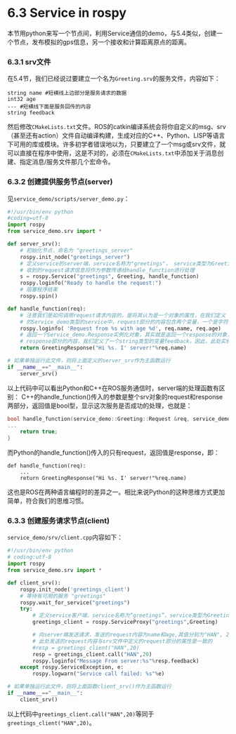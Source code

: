 # 6.3 Service in rospy

本节用python来写一个节点间，利用Service通信的demo，与5.4类似，创建一个节点，发布模拟的gps信息，另一个接收和计算距离原点的距离。

### 6.3.1 srv文件
在5.4节，我们已经说过要建立一个名为`Greeting.srv`的服务文件，内容如下：
```
string name #短横线上边部分是服务请求的数据
int32 age
--- #短横线下面是服务回传的内容
string feedback
```
然后修改`CMakeLists.txt`文件。ROS的catkin编译系统会将你自定义的msg、srv（甚至还有action）文件自动编译构建，生成对应的C++、Python、LISP等语言下可用的库或模块。许多初学者错误地以为，只要建立了一个msg或srv文件，就可以直接在程序中使用，这是不对的，必须在`CMakeLists.txt`中添加关于消息创建、指定消息/服务文件那几个宏命令。

### 6.3.2 创建提供服务节点(server)
见`service_demo/scripts/server_demo.py`：

```python
#!/usr/bin/env python
#coding=utf-8
import rospy
from service_demo.srv import *

def server_srv():
    # 初始化节点，命名为 "greetings_server"
    rospy.init_node("greetings_server")
    # 定义service的server端，service名称为"greetings"， service类型为Greeting
    # 收到的request请求信息将作为参数传递给handle_function进行处理
    s = rospy.Service("greetings", Greeting, handle_function)
    rospy.loginfo("Ready to handle the request:")
    # 阻塞程序结束
    rospy.spin()

def handle_function(req):
    # 注意我们是如何调用request请求内容的，是将其认为是一个对象的属性，在我们定义
    # 的Service_demo类型的service中，request部分的内容包含两个变量，一个是字符串类型的name，另外一个是整数类型的age
    rospy.loginfo( 'Request from %s with age %d', req.name, req.age)
    # 返回一个Service_demo.Response实例化对象，其实就是返回一个response的对象，其包含的内容为我们在Service_demo.srv中定义的
    # response部分的内容，我们定义了一个string类型的变量feedback，因此，此处实例化时传入字符串即可
    return GreetingResponse("Hi %s. I' server!"%req.name)

# 如果单独运行此文件，则将上面定义的server_srv作为主函数运行
if __name__=="__main__":
    server_srv()

```
以上代码中可以看出Python和C++在ROS服务通信时，server端的处理函数有区别：
C++的handle_function()传入的参数是整个srv对象的request和response两部分，返回值是bool型，显示这次服务是否成功的处理，也就是：
```cpp
bool handle_function(service_demo::Greeting::Request &req, service_demo::Greeting::Response &res){
...
    return true;
}
```
而Python的handle_function()传入的只有request，返回值是response，即：
```pyhon
def handle_function(req):
    ...
    return GreetingResponse("Hi %s. I' server!"%req.name)
```
这也是ROS在两种语言编程时的差异之一。相比来说Python的这种思维方式更加简单，符合我们的思维习惯。


### 6.3.3 创建服务请求节点(client)
`service_demo/srv/client.cpp`内容如下：

```python
#!/usr/bin/env python
# coding:utf-8
import rospy
from service_demo.srv import *

def client_srv():
    rospy.init_node('greetings_client')
    # 等待有可用的服务 "greetings"
    rospy.wait_for_service("greetings")
    try:
        # 定义service客户端，service名称为“greetings”，service类型为Greeting
        greetings_client = rospy.ServiceProxy("greetings",Greeting)

        # 向server端发送请求，发送的request内容为name和age,其值分别为"HAN", 20
        # 此处发送的request内容与srv文件中定义的request部分的属性是一致的
        #resp = greetings_client("HAN",20)
        resp = greetings_client.call("HAN",20)
        rospy.loginfo("Message From server:%s"%resp.feedback)
    except rospy.ServiceException, e:
        rospy.logwarn("Service call failed: %s"%e)

# 如果单独运行此文件，则将上面函数client_srv()作为主函数运行
if __name__=="__main__":
    client_srv()
```

以上代码中`greetings_client.call("HAN",20)`等同于`greetings_client("HAN",20)`。
